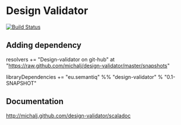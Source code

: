 # Design Validator

[![Build Status](https://secure.travis-ci.org/michalj/design-validator.png)](http://travis-ci.org/michalj/design-validator)

## Adding dependency

resolvers += "Design-validator on git-hub" at "https://raw.github.com/michalj/design-validator/master/snapshots"

libraryDependencies += "eu.semantiq" %% "design-validator" % "0.1-SNAPSHOT"

## Documentation
http://michalj.github.com/design-validator/scaladoc
